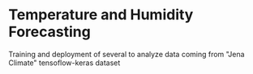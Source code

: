# Temperature and Humidity Forecasting
Training and deployment of several to analyze data coming from "Jena Climate" tensoflow-keras dataset
